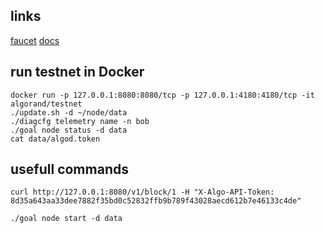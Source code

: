 ## links
[faucet](https://bank.testnet.algorand.network/)
[docs](https://developer.algorand.org/docs/javascript-sdk)


## run testnet in Docker
```
docker run -p 127.0.0.1:8080:8080/tcp -p 127.0.0.1:4180:4180/tcp -it algorand/testnet
./update.sh -d ~/node/data
./diagcfg telemetry name -n bob
./goal node status -d data
cat data/algod.token
```

## usefull commands
```
curl http://127.0.0.1:8080/v1/block/1 -H "X-Algo-API-Token: 8d35a643aa33dee7882f35bd0c52832ffb9b789f43028aecd612b7e46133c4de"
```

```
./goal node start -d data
```